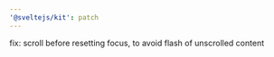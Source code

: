 ```yaml
---
'@sveltejs/kit': patch
---
```


fix: scroll before resetting focus, to avoid flash of unscrolled content
